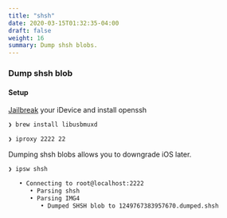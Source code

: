 ```yaml
---
title: "shsh"
date: 2020-03-15T01:32:35-04:00
draft: false
weight: 16
summary: Dump shsh blobs.
---
```


### Dump shsh blob

#### Setup

[Jailbreak](https://checkra.in/) your iDevice and install openssh

```bash
❯ brew install libusbmuxd
```

```bash
❯ iproxy 2222 22
```

Dumping shsh blobs allows you to downgrade iOS later.

```bash
❯ ipsw shsh

   • Connecting to root@localhost:2222
      • Parsing shsh
      • Parsing IMG4
         • Dumped SHSH blob to 1249767383957670.dumped.shsh
```
